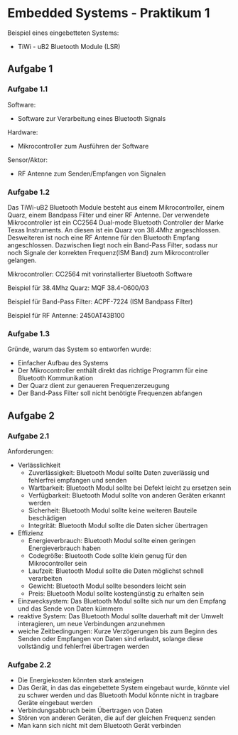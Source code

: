 # Embedded Systems - Praktikum 1

Beispiel eines eingebetteten Systems:

- TiWi - uB2 Bluetooth Module (LSR)

## Aufgabe 1

### Aufgabe 1.1

Software:

- Software zur Verarbeitung eines Bluetooth Signals

Hardware:

- Mikrocontroller zum Ausführen der Software

Sensor/Aktor:

- RF Antenne zum Senden/Empfangen von Signalen

### Aufgabe 1.2

Das TiWi-uB2 Bluetooth Module besteht aus einem Mikrocontroller, einem Quarz, einem Bandpass Filter und einer RF Antenne. Der verwendete Mikrocontroller ist ein CC2564 Dual-mode Bluetooth Controller der Marke Texas Instruments. An diesen ist ein Quarz von 38.4Mhz angeschlossen. Desweiteren ist noch eine RF Antenne für den Bluetooth Empfang angeschlossen. Dazwischen liegt noch ein Band-Pass Filter, sodass nur noch Signale der korrekten Frequenz(ISM Band) zum Mikrocontroller gelangen.

Mikrocontroller: CC2564 mit vorinstallierter Bluetooth Software

Beispiel für 38.4Mhz Quarz: MQF 38.4-0600/03

Beispiel für Band-Pass Filter: ACPF-7224 (ISM Bandpass Filter)

Beispiel für RF Antenne: 2450AT43B100

### Aufgabe 1.3

Gründe, warum das System so entworfen wurde:

- Einfacher Aufbau des Systems
- Der Mikrocontroller enthält direkt das richtige Programm für eine Bluetooth Kommunikation
- Der Quarz dient zur genaueren Frequenzerzeugung
- Der Band-Pass Filter soll nicht benötigte Frequenzen abfangen



## Aufgabe 2

### Aufgabe 2.1

Anforderungen:

- Verlässlichkeit
  - Zuverlässigkeit: Bluetooth Modul sollte Daten zuverlässig und fehlerfrei empfangen und senden
  - Wartbarkeit: Bluetooth Modul sollte bei Defekt leicht zu ersetzen sein
  - Verfügbarkeit: Bluetooth Modul sollte von anderen Geräten erkannt werden
  - Sicherheit: Bluetooth Modul sollte keine weiteren Bauteile beschädigen
  - Integrität: Bluetooth Modul sollte die Daten sicher übertragen
- Effizienz
  - Energieverbrauch: Bluetooth Modul sollte einen geringen Energieverbrauch haben
  - Codegröße: Bluetooth Code sollte klein genug für den Mikrocontroller sein
  - Laufzeit: Bluetooth Modul sollte die Daten möglichst schnell verarbeiten
  - Gewicht: Bluetooth Modul sollte besonders leicht sein
  - Preis: Bluetooth Modul sollte kostengünstig zu erhalten sein
- Einzwecksystem: Das Bluetooth Modul sollte sich nur um den Empfang und das Sende von Daten kümmern
- reaktive System: Das Bluetooth Modul sollte dauerhaft mit der Umwelt interagieren, um neue Verbindungen anzunehmen
- weiche Zeitbedingungen: Kurze Verzögerungen bis zum Beginn des Senden oder Empfangen von Daten sind erlaubt, solange diese vollständig und fehlerfrei übertragen werden

### Aufgabe 2.2

- Die Energiekosten könnten stark ansteigen
- Das Gerät, in das das eingebettete System eingebaut wurde, könnte viel zu schwer werden und das Bluetooth Modul könnte nicht in tragbare Geräte eingebaut werden
- Verbindungsabbruch beim Übertragen von Daten
- Stören von anderen Geräten, die auf der gleichen Frequenz senden
- Man kann sich nicht mit dem Bluetooth Gerät verbinden